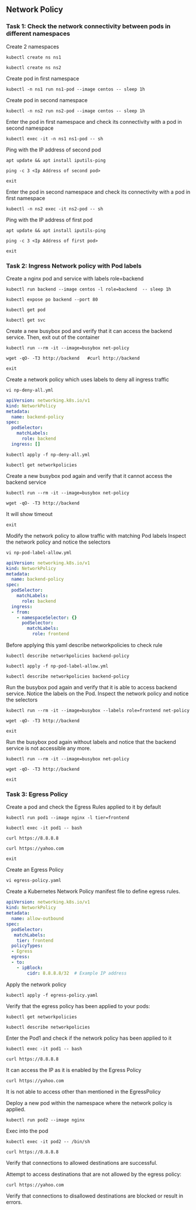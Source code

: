 ## Network Policy

### Task 1: Check the network connectivity between pods in different namespaces
Create 2 namespaces
```
kubectl create ns ns1
```
```
kubectl create ns ns2
```
Create pod in first namespace
```
kubectl -n ns1 run ns1-pod --image centos -- sleep 1h
```
Create pod in second namespace
```
kubectl -n ns2 run ns2-pod --image centos -- sleep 1h
```
Enter the pod in first namespace  and check its connectivity with a pod in second namespace
```
kubectl exec -it -n ns1 ns1-pod -- sh
```
Ping with the IP address of second pod
```
apt update && apt install iputils-ping
```
```
ping -c 3 <Ip Address of second pod>
```
```
exit
```
Enter the pod in second namespace  and check its connectivity with a pod in first namespace
```
kubectl -n ns2 exec -it ns2-pod -- sh
```
Ping with the IP address of first pod
```
apt update && apt install iputils-ping
```
```
ping -c 3 <Ip Address of first pod>
```
```
exit
```

### Task 2: Ingress Network policy with Pod labels 

Create a nginx pod and service with labels role=backend
```
kubectl run backend --image centos -l role=backend  -- sleep 1h
```
```
kubectl expose po backend --port 80 
```
```
kubectl get pod
```
```
kubectl get svc
```
Create a new busybox pod and verify that it can access the backend service.
Then, exit out of the container
```
kubectl run --rm -it --image=busybox net-policy 
```
```
wget -qO- -T3 http://backend   #curl http://backend
```
```
exit
```
Create a network policy which uses labels to deny all ingress traffic
```
vi np-deny-all.yml
```
```yaml
apiVersion: networking.k8s.io/v1
kind: NetworkPolicy
metadata:
  name: backend-policy
spec:
  podSelector:
    matchLabels:
      role: backend
  ingress: []
```
```
kubectl apply -f np-deny-all.yml
```
```
kubectl get networkpolicies
```
Create a new busybox pod again and verify that it cannot access the backend service
```
kubectl run --rm -it --image=busybox net-policy
```
```
wget -qO- -T3 http://backend
```
It will show timeout
```
exit
```
Modify the network policy to allow traffic with matching Pod labels 
Inspect the network policy and notice the selectors
```
vi np-pod-label-allow.yml
```
```yaml
apiVersion: networking.k8s.io/v1
kind: NetworkPolicy
metadata:
  name: backend-policy
spec:
  podSelector:
    matchLabels:
      role: backend
  ingress:
  - from:
    - namespaceSelector: {}
      podSelector:
        matchLabels:
          role: frontend		  
```
Before applying this yaml describe networkpolicies to check rule
```
kubectl describe networkpolicies backend-policy
```
```
kubectl apply -f np-pod-label-allow.yml
```
```
kubectl describe networkpolicies backend-policy
```
Run the busybox pod again and verify that it is able to access backend service.
Notice the labels on the Pod. Inspect the network policy and notice the selectors
```
kubectl run --rm -it --image=busybox --labels role=frontend net-policy
```
```
wget -qO- -T3 http://backend
```
```
exit
```
Run the busybox pod again without labels and notice that the backend service is not accessible any more.
```
kubectl run --rm -it --image=busybox net-policy 
```
```
wget -qO- -T3 http://backend
```
```
exit
```

### Task 3: Egress Policy
Create a pod and check the Egress Rules applied to it by default
```
kubectl run pod1 --image nginx -l tier=frontend
```
```
kubectl exec -it pod1 -- bash
```
```
curl https://8.8.8.8
```
```
curl https://yahoo.com
```
```
exit
```
Create an Egress Policy
```
vi egress-policy.yaml
```
Create a Kubernetes Network Policy manifest file to define egress rules.
```yaml
apiVersion: networking.k8s.io/v1
kind: NetworkPolicy
metadata:
  name: allow-outbound
spec:
  podSelector:
   matchLabels:
    tier: frontend
  policyTypes:
  - Egress
  egress:
  - to:
    - ipBlock:
        cidr: 8.8.8.8/32  # Example IP address
```
Apply the network policy 
```
kubectl apply -f egress-policy.yaml
```
Verify that the egress policy has been applied to your pods:
```
kubectl get networkpolicies
```
```
kubectl describe networkpolicies
```
Enter the Pod1 and check if the network policy has been applied to it
```
kubectl exec -it pod1 -- bash
```
```
curl https://8.8.8.8
```
It can access the IP as it is enabled by the Egress Policy
```
curl https://yahoo.com
```
It is not able to access other than mentioned in the EgressPolicy

Deploy a new pod within the namespace where the network policy is applied.
```
kubectl run pod2 --image nginx
```
Exec into the pod
```
kubectl exec -it pod2 -- /bin/sh
```
```
curl https://8.8.8.8
```
Verify that connections to allowed destinations are successful.

Attempt to access destinations that are not allowed by the egress policy:
```
curl https://yahoo.com
```
Verify that connections to disallowed destinations are blocked or result in errors.
